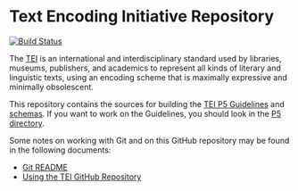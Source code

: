 # Text Encoding Initiative Repository

[![Build Status](https://travis-ci.org/TEIC/TEI.svg?branch=dev)](https://travis-ci.org/TEIC/TEI)

The [TEI](http://www.tei-c.org) is an international and interdisciplinary standard used by libraries, museums, publishers, and academics to represent all kinds of literary and linguistic texts, using an encoding scheme that is maximally expressive and minimally obsolescent.

This repository contains the sources for building the [TEI P5 Guidelines](http://www.tei-c.org/release/doc/tei-p5-doc/en/html/index.html) and 
[schemas](http://www.tei-c.org/guidelines/customization/). If you want to work on the Guidelines, you should look in the [P5 directory](https://github.com/TEIC/TEI/tree/master/P5). 

Some notes on working with Git and on this GitHub repository may be found in the following documents:
* [Git README](https://github.com/TEIC/TEI/blob/master/Documents/Git-README.md)
* [Using the TEI GitHub Repository](http://www.tei-c.org/Guidelines/P5/get.xml)
